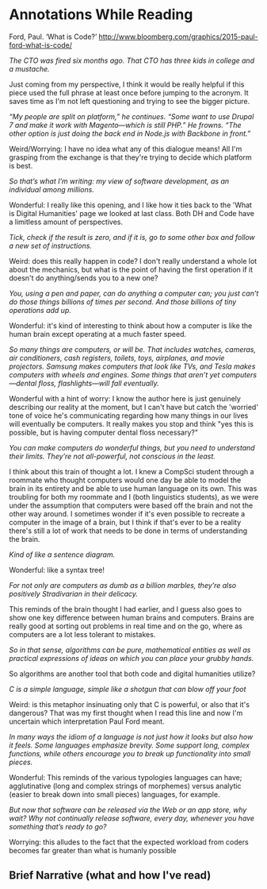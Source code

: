 # Annotations While Reading

Ford, Paul. ‘What is Code?’ http://www.bloomberg.com/graphics/2015-paul-ford-what-is-code/

*The CTO was fired six months ago. That CTO has three kids in college and a mustache.*

Just coming from my perspective, I think it would be really helpful if this piece used the full phrase at least once before jumping to the acronym. It saves time as I'm not left questioning and trying to see the bigger picture.

*“My people are split on platform,” he continues. “Some want to use Drupal 7 and make it work with Magento—which is still PHP.” He frowns. “The other option is just doing the back end in Node.js with Backbone in front.”*

Weird/Worrying: I have no idea what any of this dialogue means! All I'm grasping from the exchange is that they're trying to decide which platform is best.

*So that’s what I’m writing: my view of software development, as an individual among millions.*

Wonderful: I really like this opening, and I like how it ties back to the 'What is Digital Humanities' page we looked at last class. Both DH and Code have a limitless amount of perspectives.

*Tick, check if the result is zero, and if it is, go to some other box and follow a new set of instructions.*

Weird: does this really happen in code? I don't really understand a whole lot about the mechanics, but what is the point of having the first operation if it doesn't do anything/sends you to a new one?

*You, using a pen and paper, can do anything a computer can; you just can’t do those things billions of times per second. And those billions of tiny operations add up.*

Wonderful: it's kind of interesting to think about how a computer is like the human brain except operating at a much faster speed.

*So many things are computers, or will be. That includes watches, cameras, air conditioners, cash registers, toilets, toys, airplanes, and movie projectors. Samsung makes computers that look like TVs, and Tesla makes computers with wheels and engines. Some things that aren’t yet computers—dental floss, flashlights—will fall eventually.*

Wonderful with a hint of worry: I know the author here is just genuinely describing our reality at the moment, but I can't have but catch the 'worried' tone of voice he's communicating regarding how many things in our lives will eventually be computers. It really makes you stop and think "yes this is possible, but is having computer dental floss necessary?"

*You can make computers do wonderful things, but you need to understand their limits. They’re not all-powerful, not conscious in the least.*

I think about this train of thought a lot. I knew a CompSci student through a roommate who thought computers would one day be able to model the brain in its entirety and be able to use human language on its own. This was troubling for both my roommate and I (both linguistics students), as we were under the assumption that computers were based off the brain and not the other way around. I sometimes wonder if it's even possible to recreate a computer in the image of a brain, but I think if that's ever to be a reality there's still a lot of work that needs to be done in terms of understanding the brain.

*Kind of like a sentence diagram.*

Wonderful: like a syntax tree!

*For not only are computers as dumb as a billion marbles, they’re also positively Stradivarian in their delicacy.*

This reminds of the brain thought I had earlier, and I guess also goes to show one key difference between human brains and computers. Brains are really good at sorting out problems in real time and on the go, where as computers are a lot less tolerant to mistakes.

*So in that sense, algorithms can be pure, mathematical entities as well as practical expressions of ideas on which you can place your grubby hands.*

So algorithms are another tool that both code and digital humanities utilize?

*C is a simple language, simple like a shotgun that can blow off your foot*

Weird: is this metaphor insinuating only that C is powerful, or also that it's dangerous? That was my first thought when I read this line and now I'm uncertain which interpretation Paul Ford meant.

*In many ways the idiom of a language is not just how it looks but also how it feels. Some languages emphasize brevity. Some support long, complex functions, while others encourage you to break up functionality into small pieces.*

Wonderful: This reminds of the various typologies languages can have; agglutinative (long and complex strings of morphemes) versus analytic (easier to break down into small pieces) languages, for example.

*But now that software can be released via the Web or an app store, why wait? Why not continually release software, every day, whenever you have something that’s ready to go?*

Worrying: this alludes to the fact that the expected workload from coders becomes far greater than what is humanly possible

## Brief Narrative (what and how I've read)
